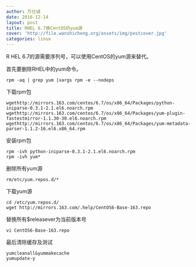 ```yaml
---
author: 万仕诚
date: 2016-12-14
layout: post
title: RHEL 6.7换CentOS的yum源
cover: 'http://file.wanshicheng.org/assets/img/postcover.jpg'
categories: linux
---
```

R
HEL 6.7的源需要序列号，可以使用CentOS的yum源来替代。

首先要删除RHEL中的yum命令。

```shell
rpm -aq | grep yum |xargs rpm -e --nodeps
```

下载rpm包

```shell
wgethttp://mirrors.163.com/centos/6.7/os/x86_64/Packages/python-iniparse-0.3.1-2.1.el6.noarch.rpm
wgethttp://mirrors.163.com/centos/6.7/os/x86_64/Packages/yum-plugin-fastestmirror-1.1.30-30.el6.noarch.rpm
wgethttp://mirrors.163.com/centos/6.7/os/x86_64/Packages/yum-metadata-parser-1.1.2-16.el6.x86_64.rpm
```

安装rpm包

```shell
rpm -ivh python-iniparse-0.3.1-2.1.el6.noarch.rpm
rpm -ivh yum*
```

删除所有yum源

```shell
rm/etc/yum.repos.d/*
```

下载yum源

```shell
cd /etc/yum.repos.d/
wget http://mirrors.163.com/.help/CentOS6-Base-163.repo
```

替换所有$releasever为当前版本号

```shell
vi CentOS6-Base-163.repo
```

最后清除缓存及测试

```shell
yumcleanall&yummakecache
yumupdate-y
```


